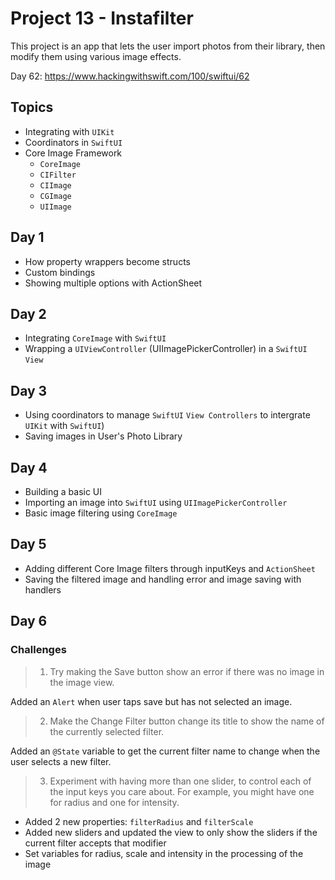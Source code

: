 # Project 13 - Instafilter

This project is an app that lets the user import photos from their library, then modify them using various image effects.

Day 62: https://www.hackingwithswift.com/100/swiftui/62

## Topics

- Integrating with `UIKit`
- Coordinators in `SwiftUI`
- Core Image Framework
  - `CoreImage`
  - `CIFilter`
  - `CIImage`
  - `CGImage`
  - `UIImage`

## Day 1

- How property wrappers become structs
- Custom bindings
- Showing multiple options with ActionSheet

## Day 2

- Integrating `CoreImage` with `SwiftUI`
- Wrapping a `UIViewController` (UIImagePickerController) in a `SwiftUI` `View`

## Day 3

- Using coordinators to manage `SwiftUI` `View Controllers` to intergrate `UIKit` with `SwiftUI`)
- Saving images in User's Photo Library

## Day 4

- Building a basic UI
- Importing an image into `SwiftUI` using `UIImagePickerController`
- Basic image filtering using `CoreImage`

## Day 5

- Adding different Core Image filters through inputKeys and `ActionSheet`
- Saving the filtered image and handling error and image saving with handlers

## Day 6
### Challenges

>1. Try making the Save button show an error if there was no image in the image view.

Added an `Alert` when user taps save but has not selected an image.


>2. Make the Change Filter button change its title to show the name of the currently selected filter.

Added an `@State` variable to get the current filter name to change when the user selects a new filter.

>3. Experiment with having more than one slider, to control each of the input keys you care about. For example, you might have one for radius and one for intensity.

- Added 2 new properties: `filterRadius` and `filterScale`
- Added new sliders and updated the view to only show the sliders if the current filter accepts that modifier
- Set variables for radius, scale and intensity in the processing of the image
